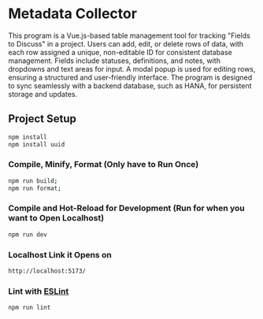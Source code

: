 # Metadata Collector

This program is a Vue.js-based table management tool for tracking "Fields to Discuss" in a project. Users can add, edit, or delete rows of data, with each row assigned a unique, non-editable ID for consistent database management. Fields include statuses, definitions, and notes, with dropdowns and text areas for input. A modal popup is used for editing rows, ensuring a structured and user-friendly interface. The program is designed to sync seamlessly with a backend database, such as HANA, for persistent storage and updates.


## Project Setup

```sh
npm install
npm install uuid
```

### Compile, Minify, Format (Only have to Run Once)

```sh
npm run build;
npm run format;
```

### Compile and Hot-Reload for Development (Run for when you want to Open Localhost)

```sh
npm run dev
```

### Localhost Link it Opens on
```sh
http://localhost:5173/
```

### Lint with [ESLint](https://eslint.org/)

```sh
npm run lint
```
